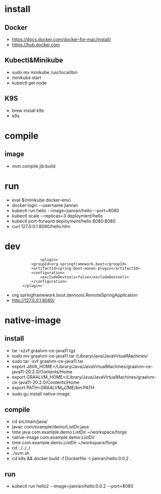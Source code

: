 # install

## Docker
* https://docs.docker.com/docker-for-mac/install/
* https://hub.docker.com

## Kubectl&Minikube
* sudo mv minikube /usr/local/bin
* minikube start
* kubectl get node


## K9S
* brew install k9s
* k9s



# compile

## image
* mvn compile jib:build

# run

* eval $(minikube docker-env)
* docker login --username jianran
* kubectl run hello   --image=jianran/hello  --port=8080
* kubectl scale --replicas=3 deployment/hello
* kubectl port-forward deployment/hello 8080:8080
* curl 127.0.0.1:8080/hello.htm

# dev

	                <plugin>
				<groupId>org.springframework.boot</groupId>
				<artifactId>spring-boot-maven-plugin</artifactId>
				<configuration>
					<excludeDevtools>false</excludeDevtools>
				</configuration>
			</plugin>`
			
* org.springframework.boot.devtools.RemoteSpringApplication
* http://127.0.0.1:8080/

# native-image

## install
* tar -xzvf graalvm-ce-java11.tgz
* sudo mv graalvm-ce-java11.tar /Library/Java/JavaVirtualMachines/
* sudo tar -xvf graalvm-ce-java11.tar
* export JAVA_HOME=/Library/Java/JavaVirtualMachines/graalvm-ce-java11-20.2.0/Contents/Home
* export GRAALVM_HOME=/Library/Java/JavaVirtualMachines/graalvm-ce-java11-20.2.0/Contents/Home
* export PATH=$GRAALVM_HOME/bin:$PATH
* sudo gu install native-image

## compile
* cd src/main/java/
* javac com/example/demo/ListDir.java
* time java com.example.demo.ListDir ~/workspace/forge
* native-image  com.example.demo.ListDir
* time com.example.demo.ListDir  ~/workspace/forge
* cd ../../../
* ./svm.sh
* cd k8s && docker build -f Dockerfile -t jianran/hello:0.0.2 .

## run
* kubectl run hello2   --image=jianran/hello:0.0.2  --port=8080

